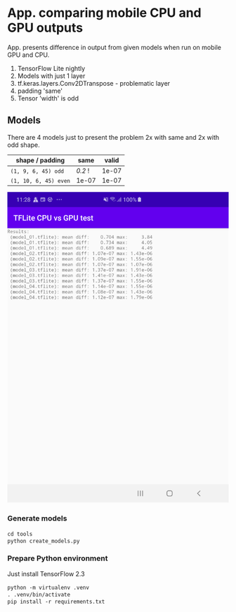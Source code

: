 # App. comparing mobile CPU and GPU outputs

App. presents difference in output from given models when run on mobile GPU and CPU.

1. TensorFlow Lite nightly
1. Models with just 1 layer
1. tf.keras.layers.Conv2DTranspose - problematic layer
1. padding 'same'
1. Tensor 'width' is odd

## Models

There are 4 models just to present the problem 2x with same and 2x with odd shape.

| shape / padding | same | valid |
| ----------------|------|-------|
| `(1, 9, 6, 45) odd` |  *0.2* ! | 1e-07 |
| `(1, 10, 6, 45) even` |  1e-07  | 1e-07 |

![Output](diff.png)

### Generate models

```
cd tools
python create_models.py
```

### Prepare Python environment
Just install TensorFlow 2.3
```
python -m virtualenv .venv
. .venv/bin/activate
pip install -r requirements.txt
```